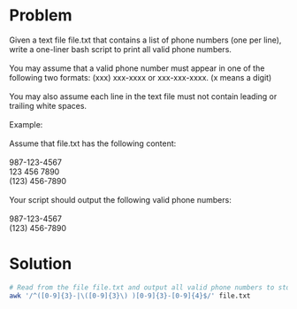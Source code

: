 # Problem
Given a text file file.txt that contains a list of phone numbers (one per line), write a one-liner bash script to print all valid phone numbers. \
\
You may assume that a valid phone number must appear in one of the following two formats: (xxx) xxx-xxxx or xxx-xxx-xxxx. (x means a digit) \
\
You may also assume each line in the text file must not contain leading or trailing white spaces. \
\
Example: \
\
Assume that file.txt has the following content: \
\
987-123-4567 \
123 456 7890 \
(123) 456-7890 \
\
Your script should output the following valid phone numbers: \
\
987-123-4567 \
(123) 456-7890

# Solution

```bash
# Read from the file file.txt and output all valid phone numbers to stdout.
awk '/^([0-9]{3}-|\([0-9]{3}\) )[0-9]{3}-[0-9]{4}$/' file.txt
```
